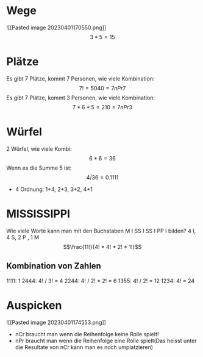 # Wege
![[Pasted image 20230401170550.png]]
$$3 * 5 = 15$$

# Plätze
Es gibt 7 Plätze, kommt 7 Personen, wie viele Kombination: $$7! = 5040 = 7 nPr 7$$
Es gibt 7 Plätze, kommt 3 Personen, wie viele Kombination: $$7*6*5 = 210 = 7 nPr 3$$

# Würfel
2 Würfel, wie viele Kombi: $$6*6 = 36$$
Wenn es die Summe 5 ist: $$4 / 36 = 0.1111$$
- 4 Ordnung: 1+4, 2+3, 3+2, 4+1

# MISSISSIPPI
Wie viele Worte kann man mit den Buchstaben M I SS I SS I PP I bilden?
4 I, 4 S, 2 P , 1 M
$$\frac{11!}{4! * 4! * 2! * 1!}$$

## Kombination von Zahlen 
1111: 1
2444: 4! / 3! = 4
2244: 4! / 2! * 2! = 6
1355: 4! / 2! = 12
1234: 4! = 24

# Auspicken
![[Pasted image 20230401174553.png]]
- nCr braucht man wenn die Reihenfolge keine Rolle spielt!
- nPr braucht man wenn die Reihenfolge eine Rolle spielt(Das heisst unter die Resultate von nCr kann man es noch umplatzieren)
